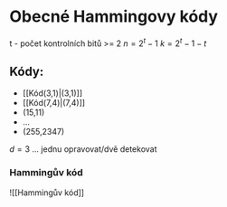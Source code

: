 # Obecné Hammingovy kódy
t - počet kontrolních bitů >= 2
$n = 2^t - 1$
$k = 2^t -1 -t$

## Kódy:
- [[Kód(3,1)|(3,1)]]
- [[Kód(7,4)|(7,4)]]
- (15,11)
- ...
- (255,2347)

$d = 3$ ... jednu opravovat/dvě detekovat

### Hammingův kód
![[Hammingův kód]]
